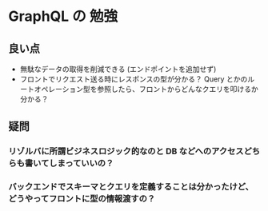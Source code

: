 # GraphQL の 勉強

## 良い点

- 無駄なデータの取得を削減できる (エンドポイントを追加せず)
- フロントでリクエスト送る時にレスポンスの型が分かる？ Query とかのルートオペレーション型を参照したら、フロントからどんなクエリを叩けるか分かる？

## 疑問

### リゾルバに所謂ビジネスロジック的なのと DB などへのアクセスどちらも書いてしまっていいの？

### バックエンドでスキーマとクエリを定義することは分かったけど、どうやってフロントに型の情報渡すの？
